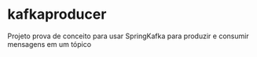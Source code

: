 # kafkaproducer

Projeto prova de conceito para usar SpringKafka para produzir e consumir mensagens em um tópico